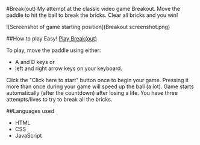 #Break(out)
My attempt at the classic video game Breakout. Move the paddle to hit the ball to break the bricks. Clear all bricks and you win!

![Screenshot of game starting position](Breakout screenshot.png) 

##How to play
Easy! [Play Break(out)](https://triin1.github.io/Breakout/)

To play, move the paddle using either:
* A and D keys or
* left and right arrow keys on your keyboard.

Click the "Click here to start" button once to begin your game. Pressing it more than once during your game will speed up the ball (a lot). Game starts automatically (after the countdown) after losing a life. You have three attempts/lives to try to break all the bricks. 

##Languages used
* HTML
* CSS
* JavaScript